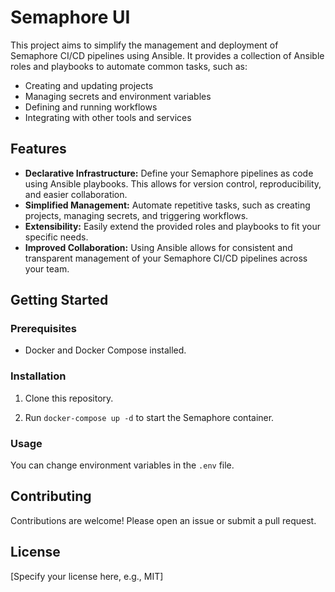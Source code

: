 # Semaphore UI

This project aims to simplify the management and deployment of Semaphore CI/CD pipelines using Ansible. It provides a collection of Ansible roles and playbooks to automate common tasks, such as:

- Creating and updating projects
- Managing secrets and environment variables
- Defining and running workflows
- Integrating with other tools and services

## Features

- **Declarative Infrastructure:** Define your Semaphore pipelines as code using Ansible playbooks. This allows for version control, reproducibility, and easier collaboration.
- **Simplified Management:** Automate repetitive tasks, such as creating projects, managing secrets, and triggering workflows.
- **Extensibility:** Easily extend the provided roles and playbooks to fit your specific needs.
- **Improved Collaboration:** Using Ansible allows for consistent and transparent management of your Semaphore CI/CD pipelines across your team.

## Getting Started

### Prerequisites

- Docker and Docker Compose installed.

### Installation

1. Clone this repository.

2. Run `docker-compose up -d` to start the Semaphore container.

### Usage

You can change environment variables in the `.env` file.

## Contributing

Contributions are welcome! Please open an issue or submit a pull request.

## License

[Specify your license here, e.g., MIT]
